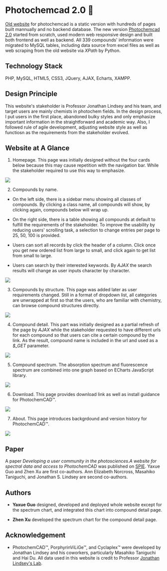 # Photochemcad 2.0 🔅

[Old website](http://www.photochemcad.com/photochemcad_server_backup_20180814/index.html) for photochemcad is a static version with hundreds of pages built mannually and no backend database. The new version [Photochemcad 2.0](http://www.photochemcad.com/) started 
from scratch, used modern web responsive design and built both frontend as well as backend. All 339 compounds' information were migrated to MySQL tables, including data source from excel files as well as web scraping from the old website via *XPath* by Python.

## Technology Stack

PHP, MySQL, HTML5, CSS3, JQuery, AJAX, Echarts, XAMPP. 

## Design Principle

This website's stakeholder is Professor Jonathan Lindsey and his team, and target users are mainly chemists in photochem fields. In the design process, I put users in the first place, abandoned bulky styles and only emphasize important information in the straightforward and academic way. Also, I followed rule of agile development, adjusting website style as well as functiosn as the requirements from the stakeholder evolved. 

## Website at A Glance

1. Homepage. This page was initially designed without the four cards below because this may cause repetition with the navigation bar. While the stakeholder required to use this way to emphasize. 
 
![](screenshot/homepage.png)

2. Compounds by name. 
 
  * On the left side, there is a sidebar menu showing all classes of compounds. By clicking a class name, all compounds will show, by clicking again, compounds below will wrap up. 
  
  * On the right side, there is a table showing all compounds at default to fulfill the requirements of the stakeholder. To improve the usability by reducing users' scrolling task, a selection to change entries per page to 25, 50, 100 is provided.
  
  * Users can sort all records by click the header of a column. Click once you get new ordered list from large to small, and click again to get list from small to large.
  
  * Users can search by their interested keywords. By *AJAX* the search results will change as user inputs character by character.
 
![](screenshot/by_name.png)

3. Compounds by structure. This page was added later as user requirements changed. Still in a format of dropdown list, all categories are unwrapped at first so that the users, who are familiar with chemistry, can browse compound structures directly.
 
![](screenshot/by_structure.png)

4. Compound detail. This part was initially designed as a partial refresh of the page by *AJAX* while the stakeholder requested to have different urls for each compound so that users can cite a certain compound by the link. As the result, compound name is included in the url and used as a *$_GET* parameter. 
 
![](screenshot/compound.png)

 5. Compound spectrum. The absorption spectrum and fluorescence spectrum are combined into one graph based on ECharts JavaScript library.
 
![](screenshot/spectrum.png)

 6. Download. This page provides download link as well as install guidance for PhotochemCAD™.

![](screenshot/download.png)

 7. About. This page introduces backgrdound and version history for PhotochemCAD™.
 
![](screenshot/about.png)

## Paper

A paper *Developing a user community in the photosciences.A website for spectral data and access to PhotochemCAD* was published on [SPIE](https://www.spiedigitallibrary.org/conference-proceedings-of-spie/10893/108930O/Developing-a-user-community-in-the-photosciences--a-website/10.1117/12.2508077.short?SSO=1). Yaxue Guo and Zhen Xu are first co-authors. Ann Elizabeth Norcross,
Masahiko Taniguchi, and Jonathan S. Lindsey are second co-authors.

## Authors

 * **Yaxue Guo** designed, developed and deployed whole website except for the spectrum chart, and integrated this chart into compound detail page.
 
 * **Zhen Xu** developed the spectrum chart for the compound detail page.
 
## Acknowledgement

 * PhotochemCAD™, PorphyrinViLiGe™, and Cyclaplex™ were developed by Jonathan Lindsey and his coworkers, particularly Masahiko Taniguchi and Hai Du. All data used in this website is credit to Professor [Jonathan Lindsey's Lab](https://sites.google.com/a/ncsu.edu/lindsey-lab/). 
